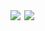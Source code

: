 <div style="display: -webkit-box; display: -ms-flexbox; display: flex;">
    <img align="left" src="https://github-readme-stats.vercel.app/api?username=laddge&count_private=true&show_icons=true">
    <img align="right" src="https://github-readme-stats.vercel.app/api/top-langs/?username=laddge">
</div>
